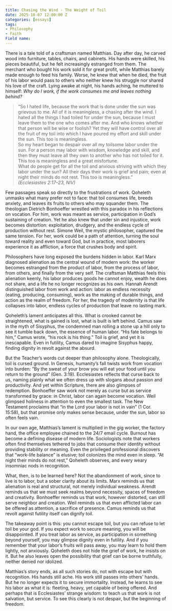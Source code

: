 ```yaml
---
title: Chasing the Wind - The Weight of Toil
date: 2025-10-07 12:00:00 Z
categories: [essays]
tags:
- Philosophy
- Faith
Field name: 
---
```

There is a tale told of a craftsman named Matthias. Day after day, he carved wood into furniture, tables, chairs, and cabinets. His hands were skilled, his pieces beautiful, but he felt increasingly estranged from them. The merchant who bought his work sold it for great profit, while Matthias barely made enough to feed his family. Worse, he knew that when he died, the fruit of his labor would pass to others who neither knew his struggle nor shared his love of the craft. Lying awake at night, his hands aching, he muttered to himself: *Why do I work, if the work consumes me and leaves nothing behind?*  

> “So I hated life, because the work that is done under the sun was grievous to me. All of it is meaningless, a chasing after the wind. I hated all the things I had toiled for under the sun, because I must leave them to the one who comes after me. And who knows whether that person will be wise or foolish? Yet they will have control over all the fruit of my toil into which I have poured my effort and skill under the sun. This too is meaningless.  
> So my heart began to despair over all my toilsome labor under the sun. For a person may labor with wisdom, knowledge and skill, and then they must leave all they own to another who has not toiled for it. This too is meaningless and a great misfortune.  
> What do people get for all the toil and anxious striving with which they labor under the sun? All their days their work is grief and pain; even at night their minds do not rest. This too is meaningless.”  
> *(Ecclesiastes 2:17–23, NIV)*  

Few passages speak so directly to the frustrations of work. Qoheleth unmasks what many prefer not to face: that toil consumes life, breeds anxiety, and leaves its fruits to others who may squander them. The theologian Dietrich Bonhoeffer wrestled with this paradox in his reflections on vocation. For him, work was meant as service, participation in God’s sustaining of creation. Yet he also knew that under sin and injustice, work becomes distortion: exploitation, drudgery, and the endless cycle of production without rest. Simone Weil, the mystic philosopher, captured the same tension. For her, work could be a path of attention, turning the soul toward reality and even toward God, but in practice, most laborers experience it as affliction, a force that crushes body and spirit.  

Philosophers have long exposed the burdens hidden in labor. Karl Marx diagnosed alienation as the central wound of modern work: the worker becomes estranged from the product of labor, from the process of labor, from others, and finally from the very self. The craftsman Matthias feels this alienation keenly, his labor produces goods he cannot enjoy, wealth he does not share, and a life he no longer recognizes as his own. Hannah Arendt distinguished labor from work and action: labor as endless necessity (eating, producing, consuming), work as the making of durable things, and action as the realm of freedom. For her, the tragedy of modernity is that life collapses into labor, endless cycles of production that leave no lasting mark.  

Qoheleth’s lament anticipates all this. What is crooked cannot be straightened, what is gained is lost, what is built is left behind. Camus saw in the myth of Sisyphus, the condemned man rolling a stone up a hill only to see it tumble back down, the essence of human labor. “His fate belongs to him,” Camus wrote, “his rock is his thing.” Toil is grief, and yet it is inescapable. Even in futility, Camus dared to imagine Sisyphus happy, finding dignity in revolt against the absurd.  

But the Teacher’s words cut deeper than philosophy alone. Theologically, toil is cursed ground. In Genesis, humanity’s fall twists work from vocation into burden: “By the sweat of your brow you will eat your food until you return to the ground” (Gen. 3:19). Ecclesiastes reflects that curse back to us, naming plainly what we often dress up with slogans about passion and productivity. And yet within Scripture, there are also glimpses of redemption. Bonhoeffer saw work not merely as curse but as service transformed by grace: in Christ, labor can again become vocation. Weil glimpsed holiness in attention to even the smallest task. The New Testament proclaims that “in the Lord your labor is not in vain” (1 Cor. 15:58), but that promise only makes sense because, under the sun, labor so often feels vain.  

In our own age, Matthias’s lament is multiplied in the gig worker, the factory hand, the office employee chained to the 24/7 email cycle. Burnout has become a defining disease of modern life. Sociologists note that workers often find themselves tethered to jobs that consume their identity without providing stability or meaning. Even the privileged professional discovers that “work-life balance” is elusive; toil colonizes the mind even in sleep. “At night their minds do not rest,” Qoheleth observes, and every weary insomniac nods in recognition.  

What, then, is to be learned here? Not the abandonment of work, since to live is to labor, but a sober clarity about its limits. Marx reminds us that alienation is real and structural, not merely individual weakness. Arendt reminds us that we must seek realms beyond necessity, spaces of freedom and creativity. Bonhoeffer reminds us that work, however distorted, can still serve neighbor and creation. Weil reminds us that even afflicted labor can be offered as attention, a sacrifice of presence. Camus reminds us that revolt against futility itself can dignify toil.  

The takeaway point is this: you cannot escape toil, but you can refuse to let toil be your god. If you expect work to secure meaning, you will be disappointed. If you treat labor as service, as participation in something beyond yourself, you may glimpse dignity even in futility. And if you remember that your labor’s fruits will pass away, you may learn to hold them lightly, not anxiously. Qoheleth does not hide the grief of work, he insists on it. But he also leaves open the possibility that grief can be borne truthfully, neither denied nor idolized.  

Matthias’s story ends, as all such stories do, not with escape but with recognition. His hands still ache. His work still passes into others’ hands. But he no longer expects it to secure immortality. Instead, he learns to see his labor as what it is: fleeting, heavy, yet capable of being offered. And perhaps that is Ecclesiastes’ strange wisdom: to teach us that work is not salvation, but service. To see this clearly is not despair, but the beginning of freedom.  
